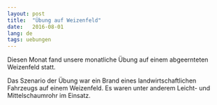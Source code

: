 ```yaml
---
layout: post
title:  "Übung auf Weizenfeld"
date:   2016-08-01
lang: de
tags: uebungen
---
```

Diesen Monat fand unsere monatliche Übung auf einem abgeernteten Weizenfeld statt.

Das Szenario der Übung war ein Brand eines landwirtschaftlichen Fahrzeugs auf einem Weizenfeld. Es waren unter anderem Leicht- und Mittelschaumrohr im Einsatz.
